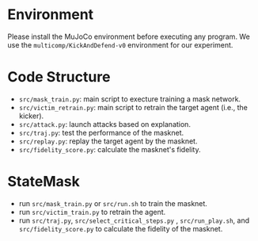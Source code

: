 # Environment
Please install the MuJoCo environment before executing any program. We use the `multicomp/KickAndDefend-v0` environment for our experiment.

# Code Structure
- `src/mask_train.py`: main script to execture training a mask network.
- `src/victim_retrain.py`: main script to retrain the target agent (i.e., the kicker).
- `src/attack.py`: launch attacks based on explanation.
- `src/traj.py`: test the performance of the masknet.
- `src/replay.py`: replay the target agent by the masknet.
- `src/fidelity_score.py`: calculate the masknet's fidelity.

# StateMask
- run `src/mask_train.py` or `src/run.sh` to train the masknet.
- run `src/victim_train.py` to retrain the agent.
- run `src/traj.py`, `src/select_critical_steps.py` , `src/run_play.sh`, and `src/fidelity_score.py` to calculate the fidelity of the masknet.